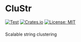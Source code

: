 # CluStr
[![Test](https://github.com/TristanBester/clustr/actions/workflows/test.yaml/badge.svg)](https://github.com/TristanBester/clustr/actions/workflows/test.yaml)
[![Crates.io](https://img.shields.io/crates/v/c?style=flat&color=blueviolet)](https://crates.io/crates/clap)
[![License: MIT](https://img.shields.io/badge/License-MIT-blue.svg?style=flat&logo=git)](https://opensource.org/licenses/MIT)

###
Scalable string clustering
